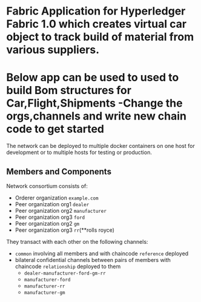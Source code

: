 # Fabric Application for Hyperledger Fabric 1.0 which creates virtual car object to track build of material from various suppliers.

# Below app can be used to used to build Bom structures for Car,Flight,Shipments -Change the orgs,channels and write new chain code to get started


The network can be deployed to multiple docker containers on one host for development or to multiple hosts for testing 
or production.

## Members and Components

Network consortium consists of:

- Orderer organization `example.com`
- Peer organization org1 `dealer` 
- Peer organization org2 `manufacturer` 
- Peer organization org3 `ford`
- Peer organization org2 `gm` 
- Peer organization org3 `rr`(**rolls royce)

They transact with each other on the following channels:

- `common` involving all members and with chaincode `reference` deployed
- bilateral confidential channels between pairs of members with chaincode `relationship` deployed to them
  - `dealer-manufacturer-ford-gm-rr`
  - `manufacturer-ford`
  - `manufacturer-rr`
  - `manufacturer-gm`
